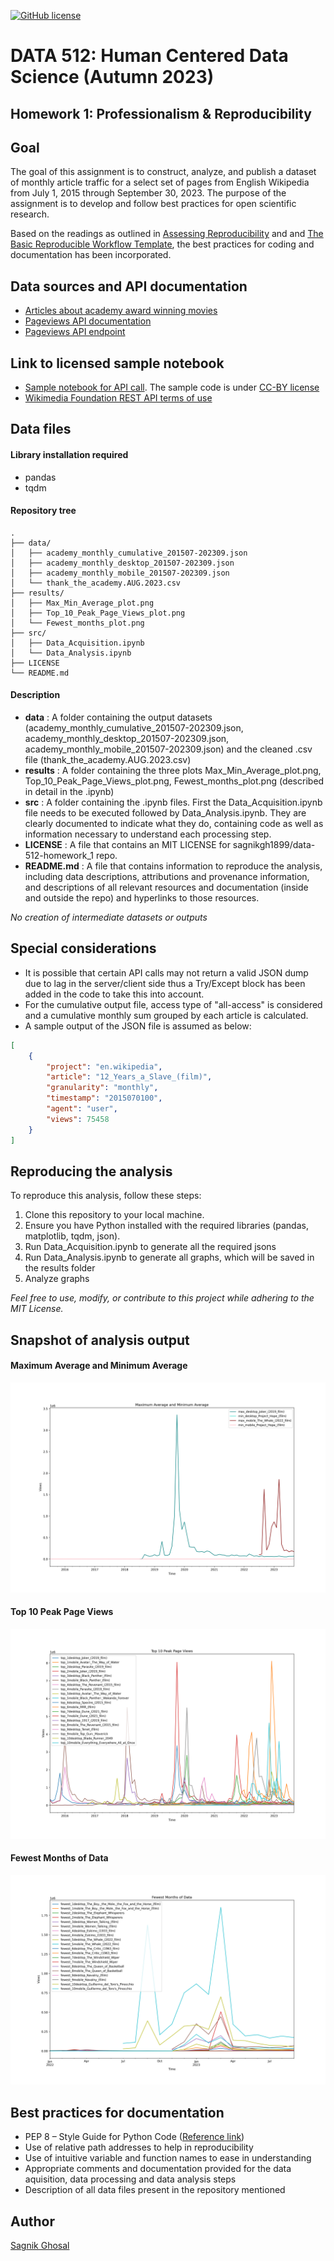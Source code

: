 [![GitHub license](https://img.shields.io/github/license/sagnikgh1899/data-512-homework_1)](https://github.com/sagnikgh1899/data-512-homework_1/blob/main/LICENSE)
# DATA 512: Human Centered Data Science (Autumn 2023)

## Homework 1: Professionalism & Reproducibility
## Goal
The goal of this assignment is to construct, analyze, and publish a dataset of monthly article traffic for a select set of pages from English Wikipedia from July 1, 2015 through September 30, 2023. The purpose of the assignment is to develop and follow best practices for open scientific research.

Based on the readings as outlined in [Assessing Reproducibility](http://www.practicereproducibleresearch.org/core-chapters/2-assessment.html) and and [The Basic Reproducible Workflow Template](http://www.practicereproducibleresearch.org/core-chapters/3-basic.html), the best practices for coding and documentation has been incorporated.

## Data sources and API documentation
- [Articles about academy award winning movies](https://docs.google.com/spreadsheets/d/1A1h_7KAo7KXaVxdScJmIVPTvjb3IuY9oZhNV4ZHxrxw/edit?usp=sharing)
- [Pageviews API documentation](https://wikitech.wikimedia.org/wiki/Analytics/AQS/Pageviews)
- [Pageviews API endpoint](https://wikimedia.org/api/rest_v1/#!/Pageviews_data/get_metrics_pageviews_aggregate_project_access_agent_granularity_start_end)

## Link to licensed sample notebook
- [Sample notebook for API call](https://drive.google.com/file/d/1XjFhd3eXx704tcdfQ4Q1OQn0LWKCRNJm/view?usp=sharing). The sample code is under [CC-BY license](https://creativecommons.org/licenses/by/4.0/)
- [Wikimedia Foundation REST API terms of use](https://www.mediawiki.org/wiki/REST_API#Terms_and_conditions)

## Data files

#### Library installation required
 - pandas
 - tqdm

#### Repository tree
```
.
├── data/
│   ├── academy_monthly_cumulative_201507-202309.json
│   ├── academy_monthly_desktop_201507-202309.json
│   ├── academy_monthly_mobile_201507-202309.json
│   └── thank_the_academy.AUG.2023.csv
├── results/
│   ├── Max_Min_Average_plot.png
│   ├── Top_10_Peak_Page_Views_plot.png
│   └── Fewest_months_plot.png
├── src/
│   ├── Data_Acquisition.ipynb
│   └── Data_Analysis.ipynb
├── LICENSE
└── README.md
```

#### Description
- **data** : A folder containing the output datasets (academy_monthly_cumulative_201507-202309.json, academy_monthly_desktop_201507-202309.json, academy_monthly_mobile_201507-202309.json) and the cleaned .csv file (thank_the_academy.AUG.2023.csv)
- **results** : A folder containing the three plots Max_Min_Average_plot.png, Top_10_Peak_Page_Views_plot.png, Fewest_months_plot.png (described in detail in the .ipynb)
- **src** : A folder containing the .ipynb files. First the Data_Acquisition.ipynb file needs to be executed followed by Data_Analysis.ipynb. They are clearly documented to indicate what they do, containing code as well as information necessary to understand each processing step.
- **LICENSE** : A file that contains an MIT LICENSE for sagnikgh1899/data-512-homework_1 repo.
- **README.md** : A file that contains information to reproduce the analysis, including data descriptions, attributions and provenance information, and descriptions of all relevant resources and documentation (inside and outside the repo) and hyperlinks to those resources.

*No creation of intermediate datasets or outputs*

## Special considerations
- It is possible that certain API calls may not return a valid JSON dump due to lag in the server/client side thus a Try/Except block has been added in the code to take this into account.
- For the cumulative output file, access type of "all-access" is considered and a cumulative monthly sum grouped by each article is calculated.
- A sample output of the JSON file is assumed as below:
```json  
[
    {
        "project": "en.wikipedia",
        "article": "12_Years_a_Slave_(film)",
        "granularity": "monthly",
        "timestamp": "2015070100",
        "agent": "user",
        "views": 75458
    }
]
```
## Reproducing the analysis

To reproduce this analysis, follow these steps:

1. Clone this repository to your local machine.
2. Ensure you have Python installed with the required libraries (pandas, matplotlib, tqdm, json).
3. Run Data_Acquisition.ipynb to generate all the required jsons
4. Run Data_Analysis.ipynb to generate all graphs, which will be saved in the results folder
5. Analyze graphs

*Feel free to use, modify, or contribute to this project while adhering to the MIT License.*
    
## Snapshot of analysis output

#### Maximum Average and Minimum Average
![Maximum Average and Minimum Average](results/Max_Min_Average_plot.png) 
#### Top 10 Peak Page Views
![Top 10 Peak Page Views](results/Top_10_Peak_Page_Views_plot.png)
#### Fewest Months of Data
![Fewest Months of Data](results/Fewest_months_plot.png)

## Best practices for documentation
- PEP 8 – Style Guide for Python Code ([Reference link](https://peps.python.org/pep-0008/))
- Use of relative path addresses to help in reproducibility
- Use of intuitive variable and function names to ease in understanding
- Appropriate comments and documentation provided for the data aquisition, data processing and data analysis steps
- Description of all data files present in the repository mentioned

## Author
[Sagnik Ghosal](https://github.com/sagnikgh1899) 